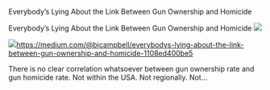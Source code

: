Everybody’s Lying About the Link Between Gun Ownership and Homicide

Everybody’s Lying About the Link Between Gun Ownership and Homicide
![](../_resources/53347813af644214ef362fb0ce28b458.png)

![](../_resources/a59c6579e2ce83f917bf56063cfff56c.png)https://medium.com/@bjcampbell/everybodys-lying-about-the-link-between-gun-ownership-and-homicide-1108ed400be5

There is no clear correlation whatsoever between gun ownership rate and gun homicide rate. Not within the USA. Not regionally. Not…